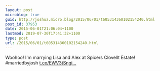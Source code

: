 ```yaml
---
layout: post
microblog: true
guid: http://joshua.micro.blog/2015/06/01/t605314360102154240.html
post_id: 37953
date: 2015-06-01T21:06:04+1100
lastmod: 2019-07-30T17:41:32+1100
type: post
url: /2015/06/01/t605314360102154240.html
---
```

Woohoo! I'm marrying Lisa and Alex at Spicers Clovellt Estate! #marriedbyjosh [t.co/EWV3tSngi...](http://t.co/EWV3tSngil)
